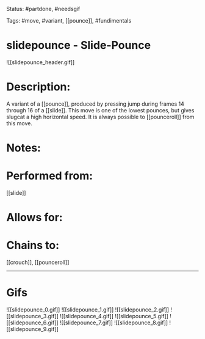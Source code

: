 Status: #partdone, #needsgif

Tags: #move, #variant, [[pounce]], #fundimentals

# slidepounce - Slide-Pounce
![[slidepounce_header.gif]]
# Description:
A variant of a [[pounce]], produced by pressing jump during frames 14 through 16 of a [[slide]]. This move is one of the lowest pounces, but gives slugcat a high horizontal speed. It is always possible to [[pounceroll]] from this move.

# Notes:


# Performed from:
[[slide]]

# Allows for:


# Chains to:
[[crouch]], [[pounceroll]]

___
# Gifs
![[slidepounce_0.gif]]
![[slidepounce_1.gif]]
![[slidepounce_2.gif]]
![[slidepounce_3.gif]]
![[slidepounce_4.gif]]
![[slidepounce_5.gif]]
![[slidepounce_6.gif]]
![[slidepounce_7.gif]]
![[slidepounce_8.gif]]
![[slidepounce_9.gif]]
